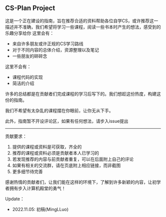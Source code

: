 ## CS-Plan Project
这是一个正在建设的指南，旨在推荐合适的资料帮助各位自学CS，或许推荐这一描述并不准确，我们希望将学习一些课程，阅读一些书本时产生的想法，感受到的乐趣分享给你
这里会有：
- 来自许多朋友或许正规的CS学习路线
- 对于不同内容的总体介绍，资源整理以及笔记
- 一些朋友的碎碎念

这里不会有：
- 课程代码的实现
- 简洁的介绍

许多的总结都是在贡献者们完成课程的学习后写下的。我们想趁这份热度，构建这份的指南。

我们不希望有太杂乱的课程摆在你眼前，让你无从下手。

此外，指南暂不开设评论区，如果有任何想法，请步入issue提出

---
贡献要求：

1. 提供的课程或资料是可获取，齐全的
2. 推荐的课程或资料必须是贡献者本人已学习的
3. 若发现推荐的内容与前贡献者重复，可以在后面附上自己的评论
4. 如果有相关的交流群，请在页底附上相应链接，而非截图
5. 更多细节待完善

感谢热情的贡献者们，让我们能在这样的环境下，了解到许多新颖的内容，让初学者拥有步入计算机殿堂的勇气！

Update：
- 2022.11.05: 初稿(MingLLuo)